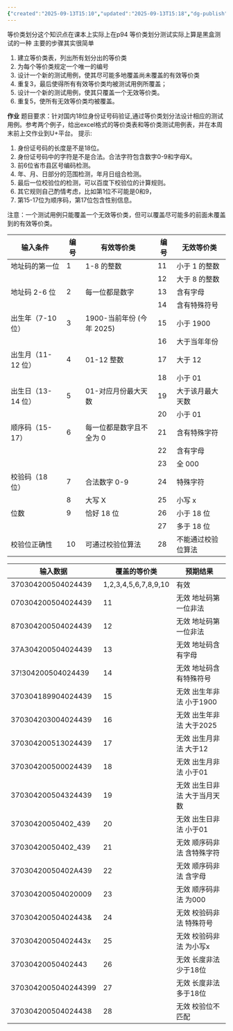 ```yaml
---
{"created":"2025-09-13T15:10","updated":"2025-09-13T15:18","dg-publish":true,"permalink":"/LCU 软件测试/Lecture2 & Homework 身身份证等价类划分测试/","dgPassFrontmatter":true,"noteIcon":""}
---
```


等价类划分这个知识点在课本上实际上在p94
等价类划分测试实际上算是黑盒测试的一种
主要的步骤其实很简单
1. 建立等价类表，列出所有划分出的等价类
2. 为每个等价类规定一个唯一的编号
3. 设计一个新的测试用例，使其尽可能多地覆盖尚未覆盖的有效等价类
4. 重复3，最后使得所有有效等价类均被测试用例所覆盖；
5. 设计一个新的测试用例，使其只覆盖一个无效等价类。
6. 重复5，使所有无效等价类均被覆盖。

**作业**
题目要求：针对国内18位身份证号码验证,通过等价类划分法设计相应的测试用例。参考两个例子，给出excel格式的等价类表和等价类测试用例表，并在本周末前上交作业到U+平台。
提示: 
1. 身份证号码的长度是不是18位。
2. 身份证号码中的字符是不是合法。合法字符包含数字0-9和字母X。
3. 前6位省市县区号编码检测。
4. 年、月、日部分的范围检测，年月日组合检测。
5. 最后一位校验位的检测，可以百度下校验位的计算规则。
6. 其它规则自己酌情考虑，比如第1位不可能是0和9，
7. 第15-17位为顺序码，第17位包含性别信息。

注意：一个测试用例只能覆盖一个无效等价类，但可以覆盖尽可能多的前面未覆盖到的有效等价类。

| 输入条件        | 编号 | 有效等价类                  | 编号 | 无效等价类               |
|-----------------|------|-----------------------------|------|--------------------------|
| 地址码的第一位  | 1    | 1-8 的整数                  | 11   | 小于 1 的整数            |
|                 |      |                             | 12   | 大于 8 的整数            |
| 地址码 2-6 位   | 2    | 每一位都是数字              | 13   | 含有字母                 |
|                 |      |                             | 14   | 含有特殊符号             |
| 出生年（7-10 位）| 3   | 1900-当前年份 (今年 2025)   | 15   | 小于 1900                |
|                 |      |                             | 16   | 大于当年年份             |
| 出生月（11-12 位）| 4  | 01-12 整数                  | 17   | 大于 12                  |
|                 |      |                             | 18   | 小于 01                  |
| 出生日（13-14 位）| 5  | 01-对应月份最大天数         | 19   | 大于该月最大天数         |
|                 |      |                             | 20   | 小于 01                  |
| 顺序码（15-17） | 6    | 每一位都是数字且不全为 0    | 21   | 含有特殊字符             |
|                 |      |                             | 22   | 含有字母                 |
|                 |      |                             | 23   | 全 000                   |
| 校验码（18 位） | 7    | 合法数字 0-9                | 24   | 特殊字符                 |
|                 | 8    | 大写 X                      | 25   | 小写 x                   |
| 位数            | 9    | 恰好 18 位                  | 26   | 小于 18 位               |
|                 |      |                             | 27   | 多于 18 位               |
| 校验位正确性    | 10   | 可通过校验位算法            | 28   | 不能通过校验位算法       |


| 输入数据              | 覆盖的等价类           | 预期结果                       |
|-----------------------|------------------------|--------------------------------|
| 370304200504024439    | 1,2,3,4,5,6,7,8,9,10  | 有效                           |
| 070304200504024439    | 11                     | 无效 地址码第一位非法          |
| 870304200504024439    | 12                     | 无效 地址码第一位非法          |
| 37A304200504024439    | 13                     | 无效 地址码含有字母            |
| 37!304200504024439    | 14                     | 无效 地址码含有特殊符号        |
| 370304189904024439    | 15                     | 无效 出生年非法 小于1900       |
| 370304203004024439    | 16                     | 无效 出生年非法 大于2025       |
| 370304200513024439    | 17                     | 无效 出生月非法 大于12         |
| 370304200500024439    | 18                     | 无效 出生月非法 小于01         |
| 370304200504324439    | 19                     | 无效 出生日非法 大于当月天数   |
| 37030420050402_439    | 20                     | 无效 出生日非法 小于01         |
| 37030420050402_439    | 21                     | 无效 顺序码非法 含特殊字符     |
| 37030420050402A439    | 22                     | 无效 顺序码非法 含字母         |
| 370304200504020009    | 23                     | 无效 顺序码非法 为000          |
| 37030420050402443&    | 24                     | 无效 校验码非法 特殊符号       |
| 37030420050402443x    | 25                     | 无效 校验码非法 为小写x        |
| 37030420050402443     | 26                     | 无效 长度非法 少于18位         |
| 3703042005040244399   | 27                     | 无效 长度非法 多于18位         |
| 370304200504024438    | 28                     | 无效 校验位不匹配              |
